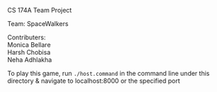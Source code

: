 CS 174A Team Project <br>

Team: SpaceWalkers <br>

Contributers: <br>
Monica Bellare <br>
Harsh Chobisa <br>
Neha Adhlakha <br>

To play this game, run `./host.command` in the command line under this directory & navigate to localhost:8000 or the specified port
